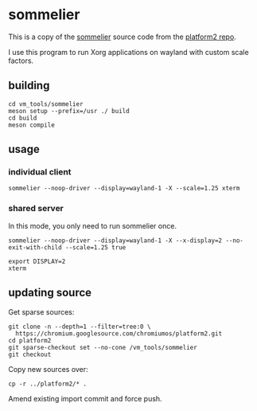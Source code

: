 # sommelier

This is a copy of the [sommelier](https://chromium.googlesource.com/chromiumos/platform2.git/+/main/vm_tools/sommelier) source code from the [platform2 repo](https://chromium.googlesource.com/chromiumos/platform2.git/).

I use this program to run Xorg applications on wayland with custom scale factors.

## building

```
cd vm_tools/sommelier
meson setup --prefix=/usr ./ build
cd build
meson compile
```

## usage

### individual client

```
sommelier --noop-driver --display=wayland-1 -X --scale=1.25 xterm
```

### shared server

In this mode, you only need to run sommelier once.


```
sommelier --noop-driver --display=wayland-1 -X --x-display=2 --no-exit-with-child --scale=1.25 true
```

```
export DISPLAY=2
xterm
```

## updating source

Get sparse sources:

```
git clone -n --depth=1 --filter=tree:0 \
  https://chromium.googlesource.com/chromiumos/platform2.git
cd platform2
git sparse-checkout set --no-cone /vm_tools/sommelier
git checkout
```

Copy new sources over:

```
cp -r ../platform2/* .
```

Amend existing import commit and force push.